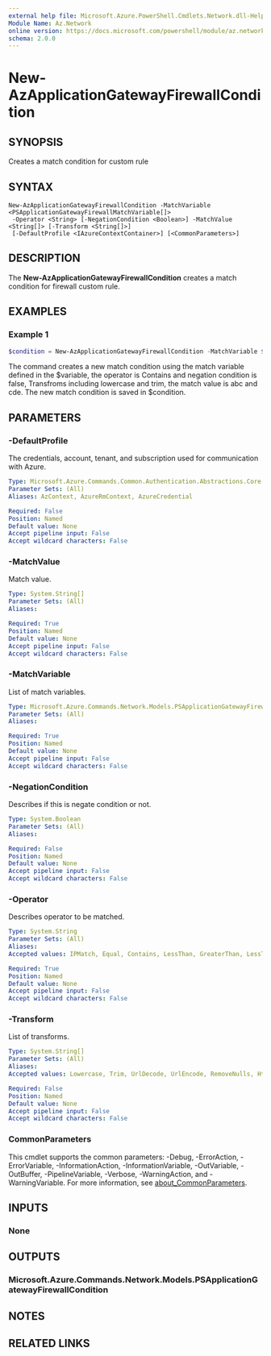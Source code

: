 ```yaml
---
external help file: Microsoft.Azure.PowerShell.Cmdlets.Network.dll-Help.xml
Module Name: Az.Network
online version: https://docs.microsoft.com/powershell/module/az.network/new-azapplicationgatewayfirewallcondition
schema: 2.0.0
---
```


# New-AzApplicationGatewayFirewallCondition

## SYNOPSIS
Creates a match condition for custom rule

## SYNTAX

```
New-AzApplicationGatewayFirewallCondition -MatchVariable <PSApplicationGatewayFirewallMatchVariable[]>
 -Operator <String> [-NegationCondition <Boolean>] -MatchValue <String[]> [-Transform <String[]>]
 [-DefaultProfile <IAzureContextContainer>] [<CommonParameters>]
```

## DESCRIPTION
The **New-AzApplicationGatewayFirewallCondition** creates a match condition for firewall custom rule.

## EXAMPLES

### Example 1
```powershell
$condition = New-AzApplicationGatewayFirewallCondition -MatchVariable $variable -Operator Contains -NegationCondition false -Transform Lowercase, Trim -MatchValue abc, cde
```

The command creates a new match condition using the match variable defined in the $variable, the operator is Contains and negation condition is false, Transfroms including lowercase and trim, the match value is abc and cde. The new match condition is saved in $condition.

## PARAMETERS

### -DefaultProfile
The credentials, account, tenant, and subscription used for communication with Azure.

```yaml
Type: Microsoft.Azure.Commands.Common.Authentication.Abstractions.Core.IAzureContextContainer
Parameter Sets: (All)
Aliases: AzContext, AzureRmContext, AzureCredential

Required: False
Position: Named
Default value: None
Accept pipeline input: False
Accept wildcard characters: False
```

### -MatchValue
Match value.

```yaml
Type: System.String[]
Parameter Sets: (All)
Aliases:

Required: True
Position: Named
Default value: None
Accept pipeline input: False
Accept wildcard characters: False
```

### -MatchVariable
List of match variables.

```yaml
Type: Microsoft.Azure.Commands.Network.Models.PSApplicationGatewayFirewallMatchVariable[]
Parameter Sets: (All)
Aliases:

Required: True
Position: Named
Default value: None
Accept pipeline input: False
Accept wildcard characters: False
```

### -NegationCondition
Describes if this is negate condition or not.

```yaml
Type: System.Boolean
Parameter Sets: (All)
Aliases:

Required: False
Position: Named
Default value: None
Accept pipeline input: False
Accept wildcard characters: False
```

### -Operator
Describes operator to be matched.

```yaml
Type: System.String
Parameter Sets: (All)
Aliases:
Accepted values: IPMatch, Equal, Contains, LessThan, GreaterThan, LessThanOrEqual, GreaterThanOrEqual, BeginsWith, EndsWith, Regex, GeoMatch, Any

Required: True
Position: Named
Default value: None
Accept pipeline input: False
Accept wildcard characters: False
```

### -Transform
List of transforms.

```yaml
Type: System.String[]
Parameter Sets: (All)
Aliases:
Accepted values: Lowercase, Trim, UrlDecode, UrlEncode, RemoveNulls, HtmlEntityDecode

Required: False
Position: Named
Default value: None
Accept pipeline input: False
Accept wildcard characters: False
```

### CommonParameters
This cmdlet supports the common parameters: -Debug, -ErrorAction, -ErrorVariable, -InformationAction, -InformationVariable, -OutVariable, -OutBuffer, -PipelineVariable, -Verbose, -WarningAction, and -WarningVariable. For more information, see [about_CommonParameters](http://go.microsoft.com/fwlink/?LinkID=113216).

## INPUTS

### None

## OUTPUTS

### Microsoft.Azure.Commands.Network.Models.PSApplicationGatewayFirewallCondition

## NOTES

## RELATED LINKS
